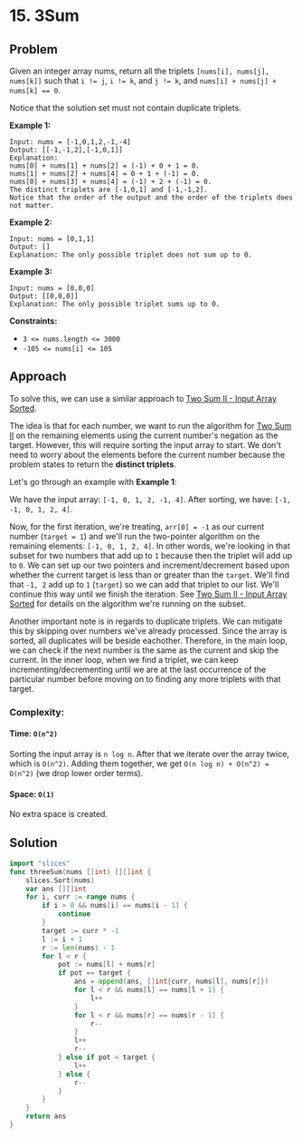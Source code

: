 # 15. 3Sum

## Problem

Given an integer array nums, return all the triplets `[nums[i], nums[j], nums[k]]` such that `i != j`, `i != k`, and `j != k`, and `nums[i] + nums[j] + nums[k] == 0`.

Notice that the solution set must not contain duplicate triplets.

**Example 1:**

```
Input: nums = [-1,0,1,2,-1,-4]
Output: [[-1,-1,2],[-1,0,1]]
Explanation:
nums[0] + nums[1] + nums[2] = (-1) + 0 + 1 = 0.
nums[1] + nums[2] + nums[4] = 0 + 1 + (-1) = 0.
nums[0] + nums[3] + nums[4] = (-1) + 2 + (-1) = 0.
The distinct triplets are [-1,0,1] and [-1,-1,2].
Notice that the order of the output and the order of the triplets does not matter.

```

**Example 2:**

```
Input: nums = [0,1,1]
Output: []
Explanation: The only possible triplet does not sum up to 0.

```

**Example 3:**

```
Input: nums = [0,0,0]
Output: [[0,0,0]]
Explanation: The only possible triplet sums up to 0.

```

**Constraints:**

- `3 <= nums.length <= 3000`
- `-105 <= nums[i] <= 105`

## Approach
To solve this, we can use a similar approach to [Two Sum II - Input Array Sorted](https://ammarahmed.ca/medium/two-sum-ii-input-array-sorted). 

The idea is that for each number, we want to run the algorithm for [Two Sum II](https://ammarahmed.ca/medium/two-sum-ii-input-array-sorted) on the remaining elements using the current number's negation as the target. However, this will require sorting the input array to start. We don't need to worry about the elements before the current number because the problem states to return the **distinct triplets**. 

Let's go through an example with **Example 1**:

We have the input array: `[-1, 0, 1, 2, -1, 4]`. After sorting, we have: `[-1, -1, 0, 1, 2, 4]`.

Now, for the first iteration, we're treating, `arr[0] = -1` as our current number (`target = 1`) and we'll run the two-pointer algorithm on the remaining elements: `[-1, 0, 1, 2, 4]`. In other words, we're looking in that subset for two numbers that add up to `1` because then the triplet will add up to `0`. We can set up our two pointers and increment/decrement based upon whether the current target is less than or greater than the `target`. We'll find that `-1, 2` add up to `1` (`target`) so we can add that triplet to our list. We'll continue this way until we finish the iteration. See [Two Sum II - Input Array Sorted](https://ammarahmed.ca/medium/two-sum-ii-input-array-sorted) for details on the algorithm we're running on the subset.

Another important note is in regards to duplicate triplets. We can mitigate this by skipping over numbers we've already processed. Since the array is sorted, all duplicates will be beside eachother. Therefore, in the main loop, we can check if the next number is the same as the current and skip the current. In the inner loop, when we find a triplet, we can keep incrementing/decrementing until we are at the last occurrence of the particular number before moving on to finding any more triplets with that target.

### Complexity:
#### Time: `O(n^2)`
Sorting the input array is `n log n`. After that we iterate over the array twice, which is `O(n^2)`. Adding them together, we get `O(n log n) + O(n^2) = O(n^2)` (we drop lower order terms).

#### Space: `O(1)`
No extra space is created.

## Solution

```go
import "slices"
func threeSum(nums []int) [][]int {
	slices.Sort(nums)
	var ans [][]int
	for i, curr := range nums {
		if i > 0 && nums[i] == nums[i - 1] {
			continue
		}
		target := curr * -1
		l := i + 1
		r := len(nums) - 1
		for l < r {
			pot := nums[l] + nums[r]
			if pot == target {
				ans = append(ans, []int{curr, nums[l], nums[r]})
				for l < r && nums[l] == nums[l + 1] {
					l++
				}
				for l < r && nums[r] == nums[r - 1] {
					r--
				}
				l++
				r--
			} else if pot < target {
				l++
			} else {
				r--
			}
		}
	}
	return ans
}
```
